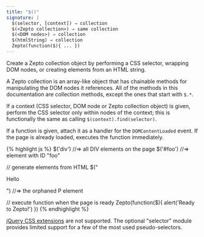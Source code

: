 ```yaml
---
title: "$()"
signature: |
  $(selector, [context]) ⇒ collection
  $(<Zepto collection>) ⇒ same collection
  $(<DOM nodes>) ⇒ collection
  $(htmlString) ⇒ collection
  Zepto(function($){ ... })
---
```


Create a Zepto collection object by performing a CSS selector, wrapping DOM
nodes, or creating elements from an HTML string. 

A Zepto collection is an array-like object that has chainable methods for
manipulating the DOM nodes it references. All of the methods in this documentation 
are collection methods, except the ones that start with `$.*`.

If a context (CSS selector, DOM node or Zepto collection object) is
given, perform the CSS selector only within nodes of the context; this is
functionally the same as calling `$(context).find(selector)`.

If a function is given, attach it as a handler for the `DOMContentLoaded` event.
If the page is already loaded, executes the function immediately.

{% highlight js %}
$('div')  //=> all DIV elements on the page
$('#foo') //=> element with ID "foo"

// generate elements from HTML
$("<p>Hello</p>") //=> the orphaned P element

// execute function when the page is ready
Zepto(function($){
  alert('Ready to Zepto!')
})
{% endhighlight %}

<p class=compat>
  <a href="http://api.jquery.com/category/selectors/jquery-selector-extensions/">jQuery
  CSS extensions</a> are not supported. The optional "selector" module provides
  limited support for a few of the most used pseudo-selectors.
</p>
